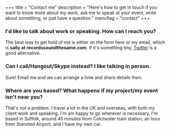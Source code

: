 +++
title       = "Contact me"
description = "Here's how to get in touch if you want to know more about my work, ask me to speak at your event, write about something, or just have a question."
menuflag    = "contact"
+++

### I'd like to talk about work or speaking. How can I reach you?

The best way to get hold of me is either on the form here or my email, which is <b>sally at recordssoundthesame.com</b>. If it's something tiny, <a href="http://twitter.com/sjenkinson">Twitter</a> is a good alternative.

### Can I call/Hangout/Skype instead? I like talking in person.
Sure! Email me and we can arrange a time and share details then.

### Where are you based? What happens if my project/my event isn't near you?
That's not a problem. I travel a lot in the UK and overseas, with both my client work and speaking. I'm am happy to go wherever is necessary. I'm based in Suffolk, around 45 minutes from Colchester train station, an hour from Stansted Airport, and I have my own car.
